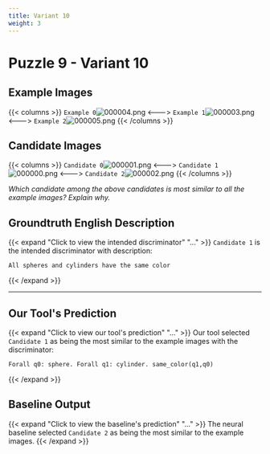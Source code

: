 ```yaml
---
title: Variant 10
weight: 3
---
```


# Puzzle 9 - Variant 10

## Example Images
{{< columns >}}
`Example 0`![000004.png](/clevr-variants/assimilation/fovariant-10/render/images/CLEVR_val_000004.png)
<--->
`Example 1`![000003.png](/clevr-variants/assimilation/fovariant-10/render/images/CLEVR_val_000003.png)
<--->
`Example 2`![000005.png](/clevr-variants/assimilation/fovariant-10/render/images/CLEVR_val_000005.png)
{{< /columns >}}

## Candidate Images
{{< columns >}}
`Candidate 0`![000001.png](/clevr-variants/assimilation/fovariant-10/render/images/CLEVR_val_000001.png)
<--->
`Candidate 1`![000000.png](/clevr-variants/assimilation/fovariant-10/render/images/CLEVR_val_000000.png)
<--->
`Candidate 2`![000002.png](/clevr-variants/assimilation/fovariant-10/render/images/CLEVR_val_000002.png)
{{< /columns >}}

*Which candidate among the above candidates is most similar to all the example images? Explain why.*

## Groundtruth English Description

{{< expand "Click to view the intended discriminator" "..." >}}
`Candidate 1` is the intended discriminator with description:
```plaintext 
All spheres and cylinders have the same color
```
{{< /expand >}}

---



## Our Tool's Prediction

{{< expand "Click to view our tool's prediction" "..." >}}
Our tool selected `Candidate 1` as being the most similar to the example images with the discriminator:
```plaintext
Forall q0: sphere. Forall q1: cylinder. same_color(q1,q0)
```
{{< /expand >}}



## Baseline Output

{{< expand "Click to view the baseline's prediction" "..." >}}
The neural baseline selected `Candidate 2` as being the most similar to the example images.
{{< /expand >}}

